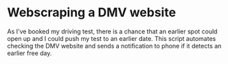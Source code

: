 # Webscraping a DMV website

As I've booked my driving test, there is a chance that an earlier spot could open up and I could push my test to an earlier date. This script automates checking the DMV website and sends a notification to phone if it detects an earlier free day.
